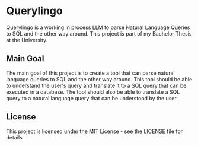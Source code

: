 # Querylingo

Querylingo is a working in process LLM to parse Natural Language Queries to SQL and the other way around. This project is part of my Bachelor Thesis at the University.

## Main Goal

The main goal of this project is to create a tool that can parse natural language queries to SQL and the other way around. This tool should be able to understand the user's query and translate it to a SQL query that can be executed in a database. The tool should also be able to translate a SQL query to a natural language query that can be understood by the user.

## License

This project is licensed under the MIT License - see the [LICENSE](LICENSE) file for details
